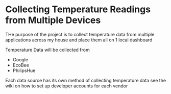 # Collecting Temperature Readings from Multiple Devices
THe purpose of the project is to collect temperature data from multiple applications across my house and place them all on 1 local dashboard

Temperature Data will be collected from
- Google
- EcoBee
- PhilipsHue

Each data source has its own method of collecting temperature data see the wiki on how to set up developer accounts for each vendor 
